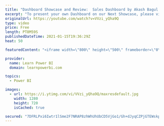 ```yaml
---
title: "Dashboard Showcase and Review:  Sales Dashboard by Akash Bagul ★BONUS★"
excerpt: "To present your own Dashboard on our Next Showcase, please visit 👉 https://www.learnpowerbi.com/dashboard  ================================\r 👉 FREE Power BI Step-by-Step Tutorial http://web.learnpowerbi.com/tutorial\r 👉 Download Accompanying PBIX Files for Video at https://web.learnpowerbi.com/download/"
originalUrl: https://youtube.com/watch?v=VVzi_yQha9Q
type: video
price: Free
length: PT8M59S
publishedDateTime: 2021-01-15T19:36:29Z
heat: 50

featuredContent: "<iframe width=\"800\" height=\"500\" frameborder=\"0\" src=\"https://www.youtube.com/embed/VVzi_yQha9Q\" allow=\"accelerometer; autoplay; encrypted-media; gyroscope; picture-in-picture\" allowfullscreen></iframe>"

provider:
  name: Learn Power BI
  domain: learnpowerbi.com

topics:
  - Power BI

images:
  - url: https://i.ytimg.com/vi/VVzi_yQha9Q/maxresdefault.jpg
    width: 1280
    height: 720
    isCached: true

secured: "7DFRLPxi6Iwtr1lSme2F7NRAP8zhWhUhUbCD5VjGo1/Gh+dJyqCZPjGTEWskpRdME7r5Lfp57jbrHHN678XGrBUMLAJ7QmxCSEz3hO6eQsjTWRHWe9STT0w1/8JSR0lbjHa7n86ENZ3hA71y1Iq9Hd/2JvBomqLpKgSgt6SF6hJEM7MhbIcOQ0oEr+nAJ1viFbFmyr+3Hx7y9j/X5xZEL/iZW72SUBtkhAgDpGn6u5MUcU3IkQnymGRMibfKaE51llIFNJrjXA97DADktncBIPI0UqSrHSQGii5zKlzeQ/VZkdBkDD6If/YWlg7h3dEfyPrFx3IsdMWMeItey+WvQ8MA+eLuwaH49lcgq4xD21gLgJJ5BV3lZYqPORWONIixZzkAIppJYyJVFaomjx9oRsU1IhsIkUioqfvpRb8yacg=;mnjBzns/f56Ks0yCdmEv2w=="
---
```


